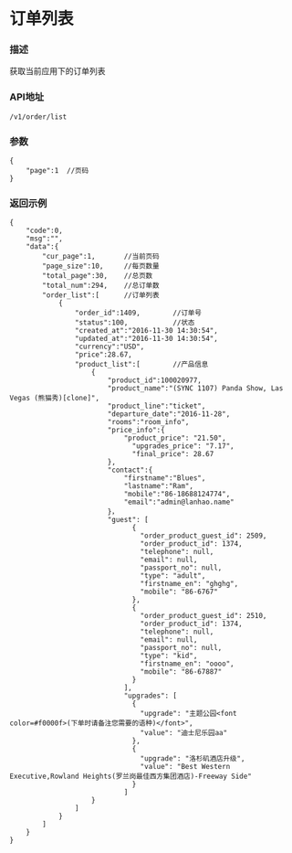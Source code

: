 # 订单列表

### 描述

获取当前应用下的订单列表

### API地址

	/v1/order/list
	
### 参数

	{
	    "page":1  //页码
	}
	
### 返回示例

	{
	    "code":0,
	    "msg":"",
	    "data":{
	        "cur_page":1,       //当前页码
	        "page_size":10,     //每页数量
	        "total_page":30,    //总页数
	        "total_num":294,    //总订单数
	        "order_list":[      //订单列表
	            {
	                "order_id":1409,        //订单号
	                "status":100,           //状态
	                "created_at":"2016-11-30 14:30:54",
	                "updated_at":"2016-11-30 14:30:54",
	                "currency":"USD",
	                "price":28.67,
	                "product_list":[        //产品信息
	                    {
	                        "product_id":100020977,
	                        "product_name":"(SYNC 1107) Panda Show, Las Vegas (熊猫秀)[clone]",
	                        "product_line":"ticket",
	                        "departure_date":"2016-11-28",
	                        "rooms":"room_info",
	                        "price_info":{
	                            "product_price": "21.50",
					              "upgrades_price": "7.17",
					              "final_price": 28.67
	                        },
	                        "contact":{
	                            "firstname":"Blues",
	                            "lastname":"Ram",
	                            "mobile":"86-18688124774",
	                            "email":"admin@lanhao.name"
	                        }，
	                        "guest": [
						          {
						            "order_product_guest_id": 2509,
						            "order_product_id": 1374,
						            "telephone": null,
						            "email": null,
						            "passport_no": null,
						            "type": "adult",
						            "firstname_en": "ghghg",
						            "mobile": "86-6767"
						          },
						          {
						            "order_product_guest_id": 2510,
						            "order_product_id": 1374,
						            "telephone": null,
						            "email": null,
						            "passport_no": null,
						            "type": "kid",
						            "firstname_en": "oooo",
						            "mobile": "86-67887"
						          }
						        ],
						        "upgrades": [
						          {
						            "upgrade": "主题公园<font color=#f0000f>(下单时请备注您需要的语种)</font>",
						            "value": "迪士尼乐园aa"
						          },
						          {
						            "upgrade": "洛杉矶酒店升级",
						            "value": "Best Western Executive,Rowland Heights(罗兰岗最佳西方集团酒店)-Freeway Side"
						          }
						        ]
	                    }
	                ]
	            }
	        ]
	    }
	}